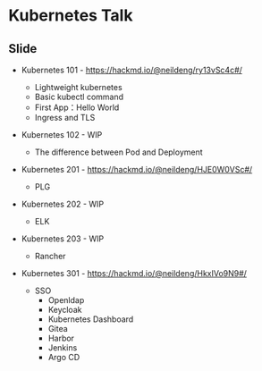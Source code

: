 # Kubernetes Talk

## Slide

- Kubernetes 101 - https://hackmd.io/@neildeng/ry13vSc4c#/
  - Lightweight kubernetes
  - Basic kubectl command
  - First App：Hello World
  - Ingress and TLS

- Kubernetes 102 - WIP
  - The difference between Pod and Deployment

- Kubernetes 201 - https://hackmd.io/@neildeng/HJE0W0VSc#/
  - PLG
     
- Kubernetes 202 - WIP
  - ELK

- Kubernetes 203 - WIP
  - Rancher
     
- Kubernetes 301 - https://hackmd.io/@neildeng/HkxIVo9N9#/
  - SSO
    - Openldap
    - Keycloak
    - Kubernetes Dashboard
    - Gitea
    - Harbor
    - Jenkins
    - Argo CD